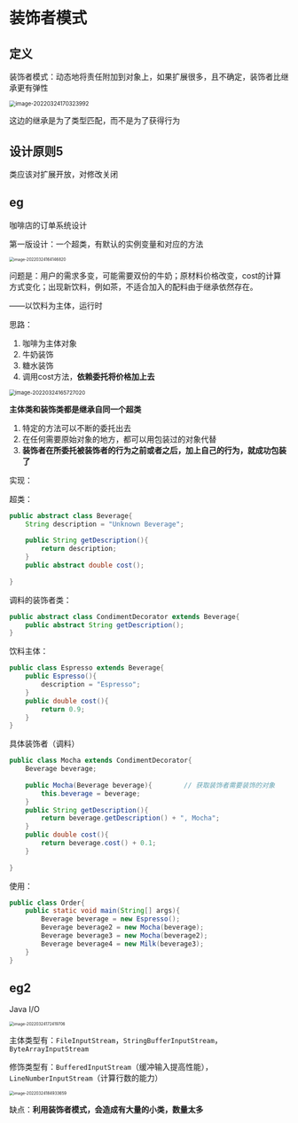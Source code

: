 # 装饰者模式

## 定义

装饰者模式：动态地将责任附加到对象上，如果扩展很多，且不确定，装饰者比继承更有弹性

<img src="C:\Users\surface\AppData\Roaming\Typora\typora-user-images\image-20220324170323992.png" alt="image-20220324170323992" style="zoom:70%;" />

这边的继承是为了类型匹配，而不是为了获得行为

## 设计原则5

类应该对扩展开放，对修改关闭

## eg

咖啡店的订单系统设计

第一版设计：一个超类，有默认的实例变量和对应的方法

<img src="C:\Users\surface\AppData\Roaming\Typora\typora-user-images\image-20220324164146820.png" alt="image-20220324164146820" style="zoom:50%;" />

问题是：用户的需求多变，可能需要双份的牛奶；原材料价格改变，cost的计算方式变化；出现新饮料，例如茶，不适合加入的配料由于继承依然存在。

——以饮料为主体，运行时

思路：

1. 咖啡为主体对象
2. 牛奶装饰
3. 糖水装饰
4. 调用cost方法，**依赖委托将价格加上去**

<img src="C:\Users\surface\AppData\Roaming\Typora\typora-user-images\image-20220324165727020.png" alt="image-20220324165727020" style="zoom:67%;" />

**主体类和装饰类都是继承自同一个超类**

1. 特定的方法可以不断的委托出去
2. 在任何需要原始对象的地方，都可以用包装过的对象代替
3. **装饰者在所委托被装饰者的行为之前或者之后，加上自己的行为，就成功包装了**

实现：

超类：

```java
public abstract class Beverage{
    String description = "Unknown Beverage";
    
    public String getDescription(){
        return description;
    }
    public abstract double cost();
    
}
```

调料的装饰者类：

```java
public abstract class CondimentDecorator extends Beverage{
    public abstract String getDescription();
}
```

饮料主体：

```java
public class Espresso extends Beverage{
    public Espresso(){
        description = "Espresso";
    }
    public double cost(){
        return 0.9;
    }
}
```

具体装饰者（调料）

```java
public class Mocha extends CondimentDecorator{
    Beverage beverage;
    
    public Mocha(Beverage beverage){		// 获取装饰者需要装饰的对象
        this.beverage = beverage;
    }
    public String getDescription(){
        return beverage.getDescription() + ", Mocha";
    }
    public double cost(){
        return beverage.cost() + 0.1;
    }
    
}
```

使用：

```java
public class Order{
    public static void main(String[] args){
        Beverage beverage = new Espresso();
        Beverage beverage2 = new Mocha(beverage);
        Beverage beverage3 = new Mocha(beverage2);
        Beverage beverage4 = new Milk(beverage3);
    }
}
```

## eg2

Java I/O

<img src="C:\Users\surface\AppData\Roaming\Typora\typora-user-images\image-20220324172419706.png" alt="image-20220324172419706" style="zoom:50%;" />

主体类型有：`FileInputStream`，`StringBufferInputStream`，`ByteArrayInputStream`

修饰类型有：`BufferedInputStream`（缓冲输入提高性能），`LineNumberInputStream`（计算行数的能力）

<img src="C:\Users\surface\AppData\Roaming\Typora\typora-user-images\image-20220324184933659.png" alt="image-20220324184933659" style="zoom:50%;" />

缺点：**利用装饰者模式，会造成有大量的小类，数量太多**

